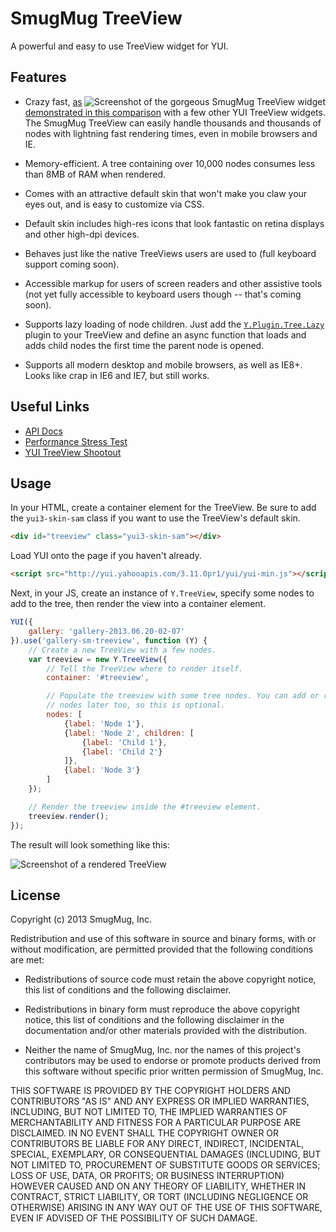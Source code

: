 SmugMug TreeView
=================

A powerful and easy to use TreeView widget for YUI.

Features
--------

<img src="http://f.cl.ly/items/3L3m2n1e1d073y3M2N2X/Image%202012.12.20%2012:26:30%20PM.png" alt="Screenshot of the gorgeous SmugMug TreeView widget" align="right">

* Crazy fast, [as demonstrated in this comparison][jsperf] with a few other YUI TreeView widgets. The SmugMug TreeView can easily handle thousands and thousands of nodes with lightning fast rendering times, even in mobile browsers and IE.

* Memory-efficient. A tree containing over 10,000 nodes consumes less than 8MB of RAM when rendered.

* Comes with an attractive default skin that won't make you claw your eyes out, and is easy to customize via CSS.

* Default skin includes high-res icons that look fantastic on retina displays and other high-dpi devices.

* Behaves just like the native TreeViews users are used to (full keyboard support coming soon).

* Accessible markup for users of screen readers and other assistive tools (not yet fully accessible to keyboard users though -- that's coming soon).

* Supports lazy loading of node children. Just add the [`Y.Plugin.Tree.Lazy`](http://yuilibrary.com/yui/docs/api/classes/Plugin.Tree.Lazy.html) plugin to your TreeView and define an async function that loads and adds child nodes the first time the parent node is opened.

* Supports all modern desktop and mobile browsers, as well as IE8+. Looks like crap in IE6 and IE7, but still works.

Useful Links
------------

* [API Docs][api-docs]
* [Performance Stress Test](http://jsbin.com/udayaz/54/)
* [YUI TreeView Shootout][jsperf]

[api-docs]:http://smugmug.github.com/yui-gallery/api/modules/gallery-sm-treeview.html
[jsperf]:http://jsperf.com/yui-treeview/3

Usage
-----

In your HTML, create a container element for the TreeView. Be sure to add the `yui3-skin-sam` class if you want to use the TreeView's default skin.

```html
<div id="treeview" class="yui3-skin-sam"></div>
```

Load YUI onto the page if you haven't already.

```html
<script src="http://yui.yahooapis.com/3.11.0pr1/yui/yui-min.js"></script>
```

Next, in your JS, create an instance of `Y.TreeView`, specify some nodes to add to the tree, then render the view into a container element.

```js
YUI({
    gallery: 'gallery-2013.06.20-02-07'
}).use('gallery-sm-treeview', function (Y) {
    // Create a new TreeView with a few nodes.
    var treeview = new Y.TreeView({
        // Tell the TreeView where to render itself.
        container: '#treeview',

        // Populate the treeview with some tree nodes. You can add or remove
        // nodes later too, so this is optional.
        nodes: [
            {label: 'Node 1'},
            {label: 'Node 2', children: [
                {label: 'Child 1'},
                {label: 'Child 2'}
            ]},
            {label: 'Node 3'}
        ]
    });

    // Render the treeview inside the #treeview element.
    treeview.render();
});
```

The result will look something like this:

![Screenshot of a rendered TreeView](http://f.cl.ly/items/1M0L1H3Q1r0O250x0V3F/Image%202012.12.19%204:27:46%20PM.png)


License
-------

Copyright (c) 2013 SmugMug, Inc.

Redistribution and use of this software in source and binary forms, with or
without modification, are permitted provided that the following conditions are
met:

  * Redistributions of source code must retain the above copyright notice, this
    list of conditions and the following disclaimer.

  * Redistributions in binary form must reproduce the above copyright notice,
    this list of conditions and the following disclaimer in the documentation
    and/or other materials provided with the distribution.

  * Neither the name of SmugMug, Inc. nor the names of this project's
    contributors may be used to endorse or promote products derived from this
    software without specific prior written permission of SmugMug, Inc.

THIS SOFTWARE IS PROVIDED BY THE COPYRIGHT HOLDERS AND CONTRIBUTORS "AS IS" AND
ANY EXPRESS OR IMPLIED WARRANTIES, INCLUDING, BUT NOT LIMITED TO, THE IMPLIED
WARRANTIES OF MERCHANTABILITY AND FITNESS FOR A PARTICULAR PURPOSE ARE
DISCLAIMED. IN NO EVENT SHALL THE COPYRIGHT OWNER OR CONTRIBUTORS BE LIABLE FOR
ANY DIRECT, INDIRECT, INCIDENTAL, SPECIAL, EXEMPLARY, OR CONSEQUENTIAL DAMAGES
(INCLUDING, BUT NOT LIMITED TO, PROCUREMENT OF SUBSTITUTE GOODS OR SERVICES;
LOSS OF USE, DATA, OR PROFITS; OR BUSINESS INTERRUPTION) HOWEVER CAUSED AND ON
ANY THEORY OF LIABILITY, WHETHER IN CONTRACT, STRICT LIABILITY, OR TORT
(INCLUDING NEGLIGENCE OR OTHERWISE) ARISING IN ANY WAY OUT OF THE USE OF THIS
SOFTWARE, EVEN IF ADVISED OF THE POSSIBILITY OF SUCH DAMAGE.
